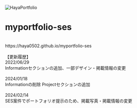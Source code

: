 ![HayaPortfolio](https://github.com/Haya0502/myportfolio-ses/assets/100024971/62bc9431-ca34-472a-94a4-0059e52892ac)

# myportfolio-ses

<br>
https://haya0502.github.io/myportfolio-ses
<br>
<br>
【更新履歴】<br>
2022/06/29<br>
Informationセクションの追加、一部デザイン・掲載情報の変更<br>
<br>
2024/01/18<br>
Informationの削除
Projectセクションの追加<br>
<br>
2024/02/14<br>
SES案件でポートフォリオ提示のため、掲載写真・掲載情報の変更
